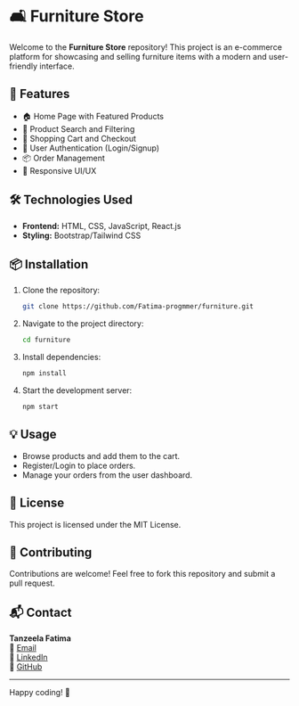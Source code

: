 # 🛋️ Furniture Store

Welcome to the **Furniture Store** repository! This project is an e-commerce platform for showcasing and selling furniture items with a modern and user-friendly interface.

## 🚀 Features
- 🏠 Home Page with Featured Products
- 🔎 Product Search and Filtering
- 🛒 Shopping Cart and Checkout
- 🔐 User Authentication (Login/Signup)
- 📦 Order Management
- 🎨 Responsive UI/UX

## 🛠️ Technologies Used

- **Frontend:** HTML, CSS, JavaScript, React.js
- **Styling:** Bootstrap/Tailwind CSS

## 📦 Installation
1. Clone the repository:
   ```sh
   git clone https://github.com/Fatima-progmmer/furniture.git
   ```
2. Navigate to the project directory:
   ```sh
   cd furniture
   ```
3. Install dependencies:
   ```sh
   npm install
   ```
4. Start the development server:
   ```sh
   npm start
   ```

## 💡 Usage

- Browse products and add them to the cart.
- Register/Login to place orders.
- Manage your orders from the user dashboard.

## 📜 License
This project is licensed under the MIT License.

## 🤝 Contributing
Contributions are welcome! Feel free to fork this repository and submit a pull request.

## 📬 Contact
**Tanzeela Fatima**  
📧 [Email](mailto:codequeen765@gmail.com)  
🔗 [LinkedIn](https://www.linkedin.com/in/tanzeela-fatima-47861b2b7/)  
🐙 [GitHub](https://github.com/Fatima-progmmer)  

---
Happy coding! 🚀
